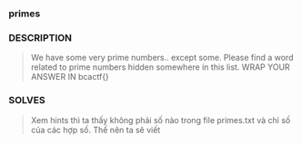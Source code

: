 ### primes
### DESCRIPTION
> We have some very prime numbers.. except some. Please find a word related to prime numbers hidden somewhere in this list. WRAP YOUR ANSWER IN bcactf{}
### SOLVES
> Xem hints thì ta thấy không phải số nào trong file primes.txt và chỉ số của các hợp số. Thế nên ta sẽ viết 
